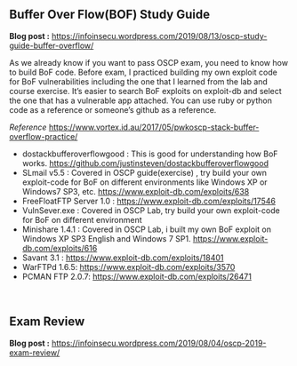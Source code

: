 ## Buffer Over Flow(BOF) Study Guide
**Blog post :**  https://infoinsecu.wordpress.com/2019/08/13/oscp-study-guide-buffer-overflow/ 

As we already know if you want to pass OSCP exam, you need to know how to build BoF code.
Before exam, I practiced building my own exploit code for BoF vulnerabilities including the one that I learned from the lab and course exercise. It’s easier to search BoF exploits on exploit-db and select the one that has a vulnerable app attached. You can use ruby or python code as a reference or someone’s github as a reference. <br />

*Reference* https://www.vortex.id.au/2017/05/pwkoscp-stack-buffer-overflow-practice/

- dostackbufferoverflowgood : This is good for understanding how BoF works. https://github.com/justinsteven/dostackbufferoverflowgood<br />
- SLmail v5.5 : Covered in OSCP guide(exercise) , try build your own exploit-code for BoF on different environments like Windows XP or Windows7 SP3, etc. https://www.exploit-db.com/exploits/638<br />
- FreeFloatFTP Server 1.0 : https://www.exploit-db.com/exploits/17546<br />
- VulnSever.exe : Covered in OSCP Lab, try build your own exploit-code for BoF on different environment<br />
- Minishare 1.4.1 : Covered in OSCP Lab, i built my own BoF exploit on Windows XP SP3 English and Windows 7 SP1. https://www.exploit-db.com/exploits/616<br />
- Savant 3.1 : https://www.exploit-db.com/exploits/18401<br />
- WarFTPd 1.6.5: https://www.exploit-db.com/exploits/3570<br />
- PCMAN FTP 2.0.7: https://www.exploit-db.com/exploits/26471<br />

<br />
 
## Exam Review 
**Blog post :**  https://infoinsecu.wordpress.com/2019/08/04/oscp-2019-exam-review/
